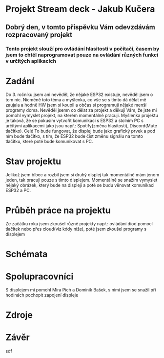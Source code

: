 # Projekt Stream deck - Jakub Kučera
## Dobrý den, v tomto příspěvku Vám odevzdávám rozpracovaný projekt
### Tento projekt slouží pro ovládání hlasitosti v počítači, časem by jsem to chtěl naprogramovat pouze na ovládání různých funkcí v určitých aplikacích

# Zadání
Do 3. ročníku jsem ani nevěděl, že nějaké ESP32 existuje, nevěděl jsem o tom nic. Nicméně toto téma a myšlenka, co vše se s tímto dá dělat mě zaujala a hodně HW jsem si koupil a občas si programuji nějaké menší programy doma. Nevěděl jsemn co dělat za projekt a děkuji Vám, že jste mi pomohl vymyslet projekt, na kterém momentálně pracuji. Myšlenka projektu je taková, že se pokusím vytvořit komunikaci s ESP32 a stolním PC s určitými aplikacemi jako jsou např.: Spotify(změna hlasitosti), Discord(Mute tlačítko). Celé To bude fungovat, že displej bude jako grafický prvek a pod ním bude tlačítko, s tím, že ESP32 bude číst změnu signálu na tomto tlačítku, které poté bude komunikovat s PC.
# Stav projektu 
Jelikož jsem blbec a rozbil jsem si druhý displej tak momentálně mám jenom jeden, tak pracuji pouze s tímto displejem. Momentálně se snažím vymyslet nějaký obrázek, který bude na displeji a poté se budu věnovat komunikaci ESP32 a PC. 
# Průběh práce na projektu
Ze začátku roku jsem zkouśel různé projekty napŕ.: ovládání diod pomocí tlačítek nebo přes cloud(viz kódy níže), poté jsem zkoušel programy s displejem 
# Schémata
# Spolupracovníci
S displejem mi pomohl Míra Pich a Dominik Bašek, s nimi jsem se snažil při hodinách pochopit zapojení displeje
# Zdroje
# Závěr
sdf
